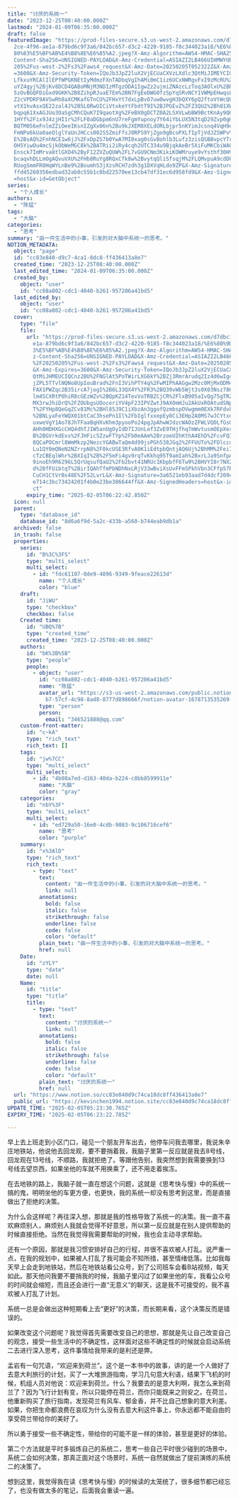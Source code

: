 ```yaml
---
title: "讨厌的系统一"
date: "2023-12-25T08:40:00.000Z"
lastmod: "2024-01-09T06:35:00.000Z"
draft: false
featuredImage: "https://prod-files-secure.s3.us-west-2.amazonaws.com/d7dbc101-8\
  2ce-4f96-ae1a-879bd6c9f3a6/842bc657-d3c2-4220-9185-f8c344023a18/%E6%80%9D%E8%\
  80%83%E5%BF%AB%E4%B8%8E%E6%85%A2.jpeg?X-Amz-Algorithm=AWS4-HMAC-SHA256&X-Amz-\
  Content-Sha256=UNSIGNED-PAYLOAD&X-Amz-Credential=ASIAZI2LB466UIHMWYUB%2F20250\
  205%2Fus-west-2%2Fs3%2Faws4_request&X-Amz-Date=20250205T052322Z&X-Amz-Expires\
  =3600&X-Amz-Security-Token=IQoJb3JpZ2luX2VjECUaCXVzLXdlc3QtMiJIMEYCIQDAqp%2Fz\
  LfkxuYRCAlIlEPfWPGKNEtIyMdmzFXnTADbqVgIhAMi0mC1iz6UCxNWRgvFxI9zMcRU%2FBnQ4szi\
  uYZ4gyj%2BjKv8DCD4QABoMNjM3NDIzMTgzODA1IgwZz2ujmiZNAzcLzToq3AOlxU%2BPrL2ltBCv\
  5zOvBGQFDiGxd9GKK%2B8ZihpRJuaE7Em%2BN7FgEeDWG0fzSpYqSRvNCY1VWMpEHwqsLXnTBlCbE\
  Z2cVPDRF9AVSwRh8aXCMKafGTnCU%2FHxYt7dxLpBvO7uw0wvgH3bQXY6pQ2ftoVtWcQ8Cd6FGsCS\
  vtX1hvAsxQE22zal4J%2BSLORwUICiVtxkeYtFbdtT9I%2BJPGEvZ%2FZ3QU2%2Bh81XW9tDZC4gy\
  bqpq61XxAGJUo3OaSgCMhCQuK7I9qaotXg%2FeBX0gDCTZ0A2LSXVLwbBW9BctKnAy9Q095yaWOou\
  1HYf%2Fix9J4zjHI1r%2FLF0aDGbpm6nU7reFgmYupnoy7Y64iYbLUX5N3tqD29Zvp0gHpVg4N5ze\
  BQTM056eFnlmZZiOeeIKsnIZgXx06n%2Bu9kJXEM8XELdORLbjpr5nKYimJcsnq4VqH9qoQvCB8%2\
  FmNPo6kUa0aeOlglYaUnJHCcs002S5ZmiFfsJ0RPS9YjZgo9gBcoPXLfIpTjVdJZSWPv%2F4n72M1\
  E%2BsAQ%2FnhNCE1w6jJ%2FxDpZS7b0YwA7MI0xag0sGvBohlb3Lufz3zisQSBBvpcYTrF%2FpL2h\
  OH5YiwOu4mcSjkObWeMGC8k%2BATRii2iRy4cqh2UTC334u9BjqkAeBr5XiFuMKCbiWA0VDHNChqy\
  Ensck7ImMrva8tlGXO4%2ByF12ZVZuQUW%2FL7vGU9CNm3KikiKOWMruye9vYsthf30H98vkBJEW6\
  bcaqvhDLLmOgAQvuVXU%2FHb8RuYg8RQxCfk8w%2BvytqQliSfsqjM%2FLQMvpuA9cdDkHu9lVo6h\
  RUogSmmFR8HqWYLnBe9%2BoumhS3jXzsRCH7zdh3g1DXVqHLdo9ZP&X-Amz-Signature=2a50db0\
  ffd45260356edbad32ab0c55b1c0bd22570ee13cb47df31ec6d958fd9&X-Amz-SignedHeaders\
  =host&x-id=GetObject"
series:
  - "个人成长"
authors:
  - "陈猛"
tags:
  - "大脑"
categories:
  - "思考"
summary: "由一件生活中的小事，引发的对大脑中系统一的思考。"
NOTION_METADATA:
  object: "page"
  id: "cc83e840-d9c7-4ca1-8dc8-ff436413a8e7"
  created_time: "2023-12-25T08:40:00.000Z"
  last_edited_time: "2024-01-09T06:35:00.000Z"
  created_by:
    object: "user"
    id: "cc08a802-cdc1-4040-b261-957206a41bd5"
  last_edited_by:
    object: "user"
    id: "cc08a802-cdc1-4040-b261-957206a41bd5"
  cover:
    type: "file"
    file:
      url: "https://prod-files-secure.s3.us-west-2.amazonaws.com/d7dbc101-82ce-4f96-a\
        e1a-879bd6c9f3a6/842bc657-d3c2-4220-9185-f8c344023a18/%E6%80%9D%E8%80%8\
        3%E5%BF%AB%E4%B8%8E%E6%85%A2.jpeg?X-Amz-Algorithm=AWS4-HMAC-SHA256&X-Am\
        z-Content-Sha256=UNSIGNED-PAYLOAD&X-Amz-Credential=ASIAZI2LB4664Y6RPQC3\
        %2F20250205%2Fus-west-2%2Fs3%2Faws4_request&X-Amz-Date=20250205T052242Z\
        &X-Amz-Expires=3600&X-Amz-Security-Token=IQoJb3JpZ2luX2VjECUaCXVzLXdlc3\
        QtMiJHMEUCIQCnz2BU%2FNGlAt5PoTWirLXG6kY%2BZj3RmrArudq2Iz4d6wIgcKajzcTde\
        jZPL5TTvlNQNo8UpIouBrad%2FnI3VihPTY4q%2FwMIPhAAGgw2Mzc0MjMxODM4MDUiDIMz\
        FAX1PWZqc2B35ircA7jogI%2B6L33QX4Y%2FR3%2BQ39vWb5Wjt3s0X03Nsz7866ogdDpQA\
        lm4SCXRtP0hiR8cGEzWZv%2BQpKZ14TevVoTRBZCjCR%2FlxB905aIvQg75gTRZVekrycit\
        MX3rwJhiDrQ%2FZOUbgsUOoceriYV4pF23IPVZwtJ9AXOmHJu2AkUxROAtudSNpE8SDxyBb\
        T%2FYHp8QeGqZCv81Mc%2BHl85J9C1iXbzAn3ggofQzmbspOVwgmm0EXk7RFdv8R%2BaG2F\
        %2BNLyaFeYWQX01btCaC3hsePn1Il%2FbIglfxxepEy8Ci3EHp2A0MS7wJCYtxduLCUSrZE\
        uxweVgY1Ao78JhTFaaBqHXvKhm3pyooPo24pgJpAhwWJdzcWAOzZFWLVQOLfGsGpkTuesia\
        AHh0HDHXGcCHQ4dhTJIW5anUgOyIdD7IJUnLof3ZvE9THjfhq7mWvtusmOEpXeryg79M0%2\
        B%2BGVrkdExs%2FJHFic5ZzwFTYp%2Fb0eAAm%2BrzoeUIhKthA4EhD%2FcvFQIxsD5Fswf\
        8QCaPOCmrl8WmMkzp2NezcYGABwTaQm4d99jsPGh538JGq2%2FFUUTo%2FDlccqHg7kVTli\
        Lu1QY0mQNeN2NZrrpN8%2F0kcUSE3RfvA0K1iEdtpbQntjAQ6Uj%2BhMM%2Fei70GOqUBP2\
        cTzCBEqlWhr%2BXIqI%2B%2F5mFi4gv9rqTvKkhq95T9amIah%2BxrLJa9SnfpAAB05Yjk8\
        9inoEh9R6296L5QrUqsufQaU2%2Fb2bvt41NRUc1KbpbfF6Tw9%2BHVYI0r7NX23UXhdfeZ\
        d%2BfFUibtqT%2BirIQAhTfmPbNDhNxLRjV33wBviXsUvFFmSPkhVbn3CFfp57bCvK7vsa2\
        CuCH1CtVrBs48E%2F52LvrL&X-Amz-Signature=3a6521eb93aad7d4dcf209cf8a2e2cb\
        e714c3bc73424201f4b0e23be386644ff&X-Amz-SignedHeaders=host&x-id=GetObje\
        ct"
      expiry_time: "2025-02-05T06:22:42.850Z"
  icon: null
  parent:
    type: "database_id"
    database_id: "8d6a6f9d-5a2c-433b-a560-b744eab9db1a"
  archived: false
  in_trash: false
  properties:
    series:
      id: "B%3C%3FS"
      type: "multi_select"
      multi_select:
        - id: "fdc61107-0de9-4896-9349-9feace22613d"
          name: "个人成长"
          color: "blue"
    draft:
      id: "JiWU"
      type: "checkbox"
      checkbox: false
    Created time:
      id: "UBQ%7B"
      type: "created_time"
      created_time: "2023-12-25T08:40:00.000Z"
    authors:
      id: "bK%3B%5B"
      type: "people"
      people:
        - object: "user"
          id: "cc08a802-cdc1-4040-b261-957206a41bd5"
          name: "陈猛"
          avatar_url: "https://s3-us-west-2.amazonaws.com/public.notion-static.com/775523\
            b7-57cf-4c98-8ad8-8777d898666f/notion-avatar-1678713535269.png"
          type: "person"
          person:
            email: "346521888@qq.com"
    custom-front-matter:
      id: "c~kA"
      type: "rich_text"
      rich_text: []
    tags:
      id: "jw%7CC"
      type: "multi_select"
      multi_select:
        - id: "4b08a7ed-d163-40da-b224-c8bb8599911e"
          name: "大脑"
          color: "gray"
    categories:
      id: "nbY%3F"
      type: "multi_select"
      multi_select:
        - id: "ed729a50-16e0-4cdb-9083-9c106716cef6"
          name: "思考"
          color: "purple"
    summary:
      id: "x%3AlD"
      type: "rich_text"
      rich_text:
        - type: "text"
          text:
            content: "由一件生活中的小事，引发的对大脑中系统一的思考。"
            link: null
          annotations:
            bold: false
            italic: false
            strikethrough: false
            underline: false
            code: false
            color: "default"
          plain_text: "由一件生活中的小事，引发的对大脑中系统一的思考。"
          href: null
    Date:
      id: "zYLY"
      type: "date"
      date: null
    Name:
      id: "title"
      type: "title"
      title:
        - type: "text"
          text:
            content: "讨厌的系统一"
            link: null
          annotations:
            bold: false
            italic: false
            strikethrough: false
            underline: false
            code: false
            color: "default"
          plain_text: "讨厌的系统一"
          href: null
  url: "https://www.notion.so/cc83e840d9c74ca18dc8ff436413a8e7"
  public_url: "https://kevinchen1994.notion.site/cc83e840d9c74ca18dc8ff436413a8e7"
UPDATE_TIME: "2025-02-05T05:23:30.765Z"
EXPIRY_TIME: "2025-02-05T06:23:22.785Z"

---
```

<link rel="stylesheet" href="https://cdn.jsdelivr.net/npm/katex@0.16.2/dist/katex.min.css" integrity="sha384-bYdxxUwYipFNohQlHt0bjN/LCpueqWz13HufFEV1SUatKs1cm4L6fFgCi1jT643X" crossorigin="anonymous">


早上去上班走到小区门口，碰见一个朋友开车出去，他停车问我去哪里，我说朱辛庄地铁站，他说他去回龙观，要不要捎着我，我脑子里第一反应就是我去8号线，回龙观在13号线，不顺路，我就拒绝了。等跟他告别，我突然想到我需要换到13号线去望京西，如果坐他的车就不用换乘了，还不用走着挨冻。


在去地铁的路上，我脑子就一直在想这个问题，这就是《思考快与慢》中的系统一搞的鬼，明明坐他的车更方便，也更快，我的系统一却没有思考到这里，而是直接做出了拒绝的决策。


为什么会这样呢？再往深入想，那就是我的性格导致了系统一的决策。我一直不喜欢麻烦别人，麻烦别人我就会觉得不好意思，所以第一反应就是在别人提供帮助的时候直接拒绝。当然在我觉得我需要帮助的时候，我也会主动寻求帮助。


还有一个原因，那就是我习惯安排好自己的行程，并很不喜欢被人打乱。说严重一点，在我的规划中，如果被人打乱了我可能会不知所措，甚至情绪低落。比如我每天早上会走到地铁站，然后在地铁站看公众号，到了公司班车会看B站视频，每天如此。那天他问我要不要捎我的时候，我脑子里闪过了如果坐他的车，我看公众号的时间就会缩短，而且还会进行一直“无意义”的聊天，这是我不可接受的，我不喜欢被人打乱了计划。


系统一总是会做出这种短期看上去“更好”的决策，而长期来看，这个决策反而是错误的。


如果改变这个问题呢？我觉得首先需要改变自己的思想，那就是先让自己改变自己的观念，接受一些生活中的不确定性，这样面对这些不确定性的时候就会启动系统二去进行深入思考，这件事情给我带来的是利还是弊。


孟岩有一句咒语，“欢迎来到荷兰”。这个是一本书中的故事，讲的是一个人做好了去意大利旅行的计划，买了一大堆旅游指南，学习几句意大利语，结果下飞机的时候，机组人员对他说：欢迎来到荷兰。什么？我要去的是意大利啊，我怎么来到荷兰了？因为飞行计划有变，所以只能停在荷兰，而你只能既来之则安之。在荷兰，他重新购买了旅行指南，发现荷兰有风车、郁金香，并不比自己想象的意大利差。如果，你把生命都浪费在哀叹为什么没有去意大利这件事上，你永远都不能自由的享受荷兰带给你的美好了。


所以勇于接受一些不确定性，带给你的可能不是一样的体验，甚至是更好的体验。


第二个方法就是平时多锻炼自己的系统二，思考一些自己平时很少碰到的场景中，系统二会如何决策，那真正面对这个场景时，系统一自然就做出了提前演练的系统二的决策了。


想到这里，我觉得我在读《思考快与慢》的时候读的太笼统了，很多细节都已经忘了，也没有做太多的笔记，后面我会重读一遍。

